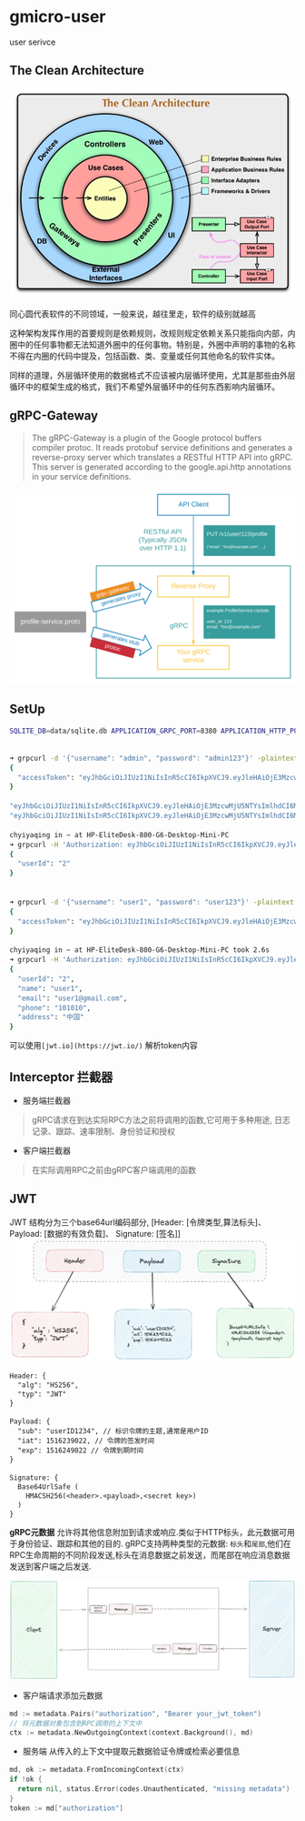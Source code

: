 # gmicro-user

user serivce

## The Clean Architecture

![The Clean Architrecture](misc/images/TheCleanArchitrecture.png)

同心圆代表软件的不同领域，一般来说，越往里走，软件的级别就越高

这种架构发挥作用的首要规则是依赖规则，改规则规定依赖关系只能指向内部，内圈中的任何事物都无法知道外圈中的任何事物。特别是，外圈中声明的事物的名称不得在内圈的代码中提及，包括函数、类、变量或任何其他命名的软件实体。

同样的道理，外层循环使用的数据格式不应该被内层循环使用，尤其是那些由外层循环中的框架生成的格式，我们不希望外层循环中的任何东西影响内层循环。

## gRPC-Gateway

> The gRPC-Gateway is a plugin of the Google protocol buffers compiler protoc. It reads protobuf service definitions and generates a reverse-proxy server which translates a RESTful HTTP API into gRPC. This server is generated according to the google.api.http annotations in your service definitions.

![gRPC-Gateway](/misc/images/grpc-gateway.png)

## SetUp

```bash
SQLITE_DB=data/sqlite.db APPLICATION_GRPC_PORT=8380 APPLICATION_HTTP_PORT=8381 ENV=development JWT_SECRET=bWFjaW50b3NoCg JWT_TOKEN_DURATION=5  go run cmd/main.go
```

```bash

➜ grpcurl -d '{"username": "admin", "password": "admin123"}' -plaintext 192.168.100.16:8380 user.v1.User/Login
{
  "accessToken": "eyJhbGciOiJIUzI1NiIsInR5cCI6IkpXVCJ9.eyJleHAiOjE3MzcwMjg1OTMsImlhdCI6MTczNzAyNjc5Mywic3ViIjoiXHUwMDAxIiwicm9sZSI6ImFkbWluIn0.5GQiDIYYFf9cEs6WVgUQk7kDPemqCZMEdvfKl5II3sE"
}

"eyJhbGciOiJIUzI1NiIsInR5cCI6IkpXVCJ9.eyJleHAiOjE3MzcwMjU5NTYsImlhdCI6MTczNzAyNTY1Niwic3ViIjoiXHUwMDAxIiwicm9sZSI6ImFkbWluIn0.LhA96aK_bJNBSCWHS-CX41p9xIw7yKh9oL88115-GjQ"
"eyJhbGciOiJIUzI1NiIsInR5cCI6IkpXVCJ9.eyJleHAiOjE3MzcwMjU5NTYsImlhdCI6MTczNzAyNTY1Niwic3ViIjoiXHUwMDAxIiwicm9sZSI6ImFkbWluIn0.LhA96aK_bJNBSCWHS-CX41p9xIw7yKh9oL88115-GjQ"

chyiyaqing in ~ at HP-EliteDesk-800-G6-Desktop-Mini-PC
➜ grpcurl -H 'Authorization: eyJhbGciOiJIUzI1NiIsInR5cCI6IkpXVCJ9.eyJleHAiOjE3MzcwMjg1OTMsImlhdCI6MTczNzAyNjc5Mywic3ViIjoiXHUwMDAxIiwicm9sZSI6ImFkbWluIn0.5GQiDIYYFf9cEs6WVgUQk7kDPemqCZMEdvfKl5II3sE' -d '{"username":"user1","email":"user1@gmail.com","phone":"101010", "address": "中国", "password": "user123", "role": "user"}' -plaintext 192.168.100.16:8380 user.v1.User/Create        
{
  "userId": "2"
}


➜ grpcurl -d '{"username": "user1", "password": "user123"}' -plaintext 192.168.100.16:8380 user.v1.User/Login
{
  "accessToken": "eyJhbGciOiJIUzI1NiIsInR5cCI6IkpXVCJ9.eyJleHAiOjE3MzcwMjEyNDksImlhdCI6MTczNzAyMDk0OSwic3ViIjoiXHUwMDAxIn0.1n-BNWWjltr_4sS6W4yvAB1absSUG3rmgIBNCc9nxk0"
}

chyiyaqing in ~ at HP-EliteDesk-800-G6-Desktop-Mini-PC took 2.6s
➜ grpcurl -H 'Authorization: eyJhbGciOiJIUzI1NiIsInR5cCI6IkpXVCJ9.eyJleHAiOjE3MzcwMjg2NTksImlhdCI6MTczNzAyNjg1OSwic3ViIjoiXHUwMDAyIiwicm9sZSI6InVzZXIifQ.r7FnGV342ky9rDHx-z-GypulBGrL-aW7LawXYlZdpvE' -d '{"userId": 1}' -plaintext 192.168.100.16:8380 user.v1.User/Get
{
  "userId": "2",
  "name": "user1",
  "email": "user1@gmail.com",
  "phone": "101010",
  "address": "中国"
}
```

可以使用`[jwt.io](https://jwt.io/)` 解析token内容

## Interceptor 拦截器

* 服务端拦截器

> gRPC请求在到达实际RPC方法之前将调用的函数,它可用于多种用途, 日志记录、跟踪、速率限制、身份验证和授权

* 客户端拦截器

> 在实际调用RPC之前由gRPC客户端调用的函数




## JWT

JWT 结构分为三个base64url编码部分, [Header: [令牌类型,算法标头]、 Payload: [数据的有效负载]、 Signature: [签名]]
![jwt](/misc/images/jwt.png)

```
Header: {
  "alg": "HS256",
  "typ": "JWT"
}

Payload: {
  "sub": "userID1234", // 标识令牌的主题,通常是用户ID
  "iat": 1516239022, // 令牌的签发时间
  "exp": 1516249022 // 令牌到期时间
}

Signature: {
  Base64UrlSafe (
    HMACSH256(<header>.<payload>,<secret key>)
  )
}
```

__gRPC元数据__ 允许将其他信息附加到请求或响应.类似于HTTP标头，此元数据可用于身份验证、跟踪和其他的目的. gRPC支持两种类型的元数据: `标头`和`尾部`,他们在RPC生命周期的不同阶段发送,标头在消息数据之前发送，而尾部在响应消息数据发送到客户端之后发送.

![metadata](/misc/images/jwt-metadata.png)

* 客户端请求添加元数据

```go
md := metadata.Pairs("authorization", "Bearer your_jwt_token")
// 将元数据对象包含到RPC调用的上下文中
ctx := metadata.NewOutgoingContext(context.Background(), md)
```

* 服务端 从传入的上下文中提取元数据验证令牌或检索必要信息

```go
md, ok := metadata.FromIncomingContext(ctx)
if !ok {
  return nil, status.Error(codes.Unauthenticated, "missing metadata")
}
token := md["authorization"]
```

